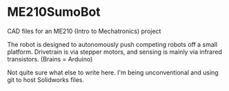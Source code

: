ME210SumoBot
============

CAD files for an ME210 (Intro to Mechatronics) project

The robot is designed to autonomously push competing robots off a small platform.
Drivetrain is via stepper motors, and sensing is mainly via infrared transistors. (Brains = Arduino)

Not quite sure what else to write here. I'm being unconventional and using git to host Solidworks files.
